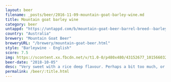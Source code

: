 ```yaml
---
layout: beer
filename: _posts/beer/2016-11-09-mountain-goat-barley-wine.md
title: Mountain goat barley wine
category: beer
untappd: "https://untappd.com/b/mountain-goat-beer-barrel-breed--barley-wine--2018-/2566609"
country: "Australia"
brewery: "Mountain Goat Beer"
breweryURL: "/brewery/mountain-goat-beer.html"
style: "Barleywine - English"
score: 7.5
img: https://scontent.xx.fbcdn.net/v/t1.0-0/p480x480/43152677_10156603261253745_2961448180442464256_n.jpg?_nc_cat=103&_nc_ht=scontent.xx&oh=93ebffbefc3a6c284d4cd9a87fd8ce5a&oe=5C3F67A6
beer-date: "2018-10-05"
desc: "Very sweet with a rice deep flavour. Perhaps a bit too much, or maybe I’m just drinking too fast"
permalink: /beer/:title.html
---
```

